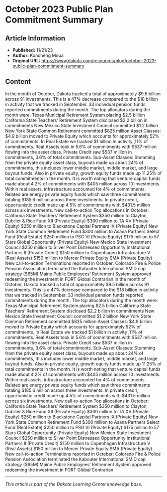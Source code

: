 # October 2023 Public Plan Commitment Summary

## Article Information
- **Published:** 11/21/23
- **Author:** Koncheng Moua
- **Original URL:** https://www.dakota.com/resources/blog/october-2023-public-plan-commitment-summary

## Content

In the month of October, Dakota tracked a total of approximately $9.5 billion across 91 investments. This is a 47% decrease compared to the $18 billion in activity that we tracked in September. 33 individual pension funds reported commitments during the month. The top allocators during the month were: Texas Municipal Retirement System placing $2.5 billion California State Teachers’ Retirement System disclosed $2.2 billion in commitments New Mexico State Investment Council committed $1.2 billion New York State Common Retirement committed $825 million Asset Classes: $4.9 billion moved to Private Equity which accounts for approximately 52% of commitments. In Real Estate we tracked $1 billion in activity ,11% of commitments. Real Assets took in 5.6% of commitments with $537 million flowing into the asset class. Private Credit saw $537 million in commitments, 3.6% of total commitments. Sub-Asset Classes: Stemming from the private equity asset class, buyouts made up about 24% of commitments, this includes lower middle market, middle market, and large buyout funds. Also in private equity, growth equity funds made up 11.25% of total commitments in the month. It is worth noting that venture capital funds made about 4.2% of commitments with $405 million across 10 investments. Within real assets, infrastructure accounted for 4% of commitments. Related are energy private equity funds which saw three commitments totaling $185.6 million across three investments. In private credit, opportunistic credit made up 4.5% of commitments with $431.5 million across six investments. New call-to-action Top allocations in October: California State Teachers’ Retirement System $350 million to Clayton, Dubilier & Rice Fund XII (Private Equity) $300 million to TA XV (Private Equity) $250 million to Blackstone Capital Partners IX (Private Equity) New York State Common Retirement Fund $300 million to Asana Partners Select Fund (Real Estate) $250 million to PSG VI (Private Equity) $175 million to 57 Stars Global Opportunity (Private Equity) New Mexico State Investment Council $250 million to Silver Point Distressed Opportunity Institutional Partners II (Private Credit) $150 million to Copenhagen Infrastructure V (Real Assets) $150 million to Mercer Private Equity SMA (Private Equity) New call-to-action Terminations reported in October: Colorado Fire & Police Pension Association terminated the Kabouter International SMID cap strategy ($65M) Maine Public Employees’ Retirement System approved redeeming the investment in FORT Global Contrarian In the month of October, Dakota tracked a total of approximately $9.5 billion across 91 investments. This is a 47% decrease compared to the $18 billion in activity that we tracked in September. 33 individual pension funds reported commitments during the month. The top allocators during the month were: Texas Municipal Retirement System placing $2.5 billion California State Teachers’ Retirement System disclosed $2.2 billion in commitments New Mexico State Investment Council committed $1.2 billion New York State Common Retirement committed $825 million Asset Classes: $4.9 billion moved to Private Equity which accounts for approximately 52% of commitments. In Real Estate we tracked $1 billion in activity ,11% of commitments. Real Assets took in 5.6% of commitments with $537 million flowing into the asset class. Private Credit saw $537 million in commitments, 3.6% of total commitments. Sub-Asset Classes: Stemming from the private equity asset class, buyouts made up about 24% of commitments, this includes lower middle market, middle market, and large buyout funds. Also in private equity, growth equity funds made up 11.25% of total commitments in the month. It is worth noting that venture capital funds made about 4.2% of commitments with $405 million across 10 investments. Within real assets, infrastructure accounted for 4% of commitments. Related are energy private equity funds which saw three commitments totaling $185.6 million across three investments. In private credit, opportunistic credit made up 4.5% of commitments with $431.5 million across six investments. New call-to-action Top allocations in October: California State Teachers’ Retirement System $350 million to Clayton, Dubilier & Rice Fund XII (Private Equity) $300 million to TA XV (Private Equity) $250 million to Blackstone Capital Partners IX (Private Equity) New York State Common Retirement Fund $300 million to Asana Partners Select Fund (Real Estate) $250 million to PSG VI (Private Equity) $175 million to 57 Stars Global Opportunity (Private Equity) New Mexico State Investment Council $250 million to Silver Point Distressed Opportunity Institutional Partners II (Private Credit) $150 million to Copenhagen Infrastructure V (Real Assets) $150 million to Mercer Private Equity SMA (Private Equity) New call-to-action Terminations reported in October: Colorado Fire & Police Pension Association terminated the Kabouter International SMID cap strategy ($65M) Maine Public Employees’ Retirement System approved redeeming the investment in FORT Global Contrarian

---

*This article is part of the Dakota Learning Center knowledge base.*